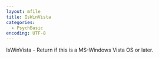 ```yaml
---
layout: mfile
title: IsWinVista
categories:
  - PsychBasic
encoding: UTF-8
---
```


IsWinVista - Return if this is a MS-Windows Vista OS or later.
